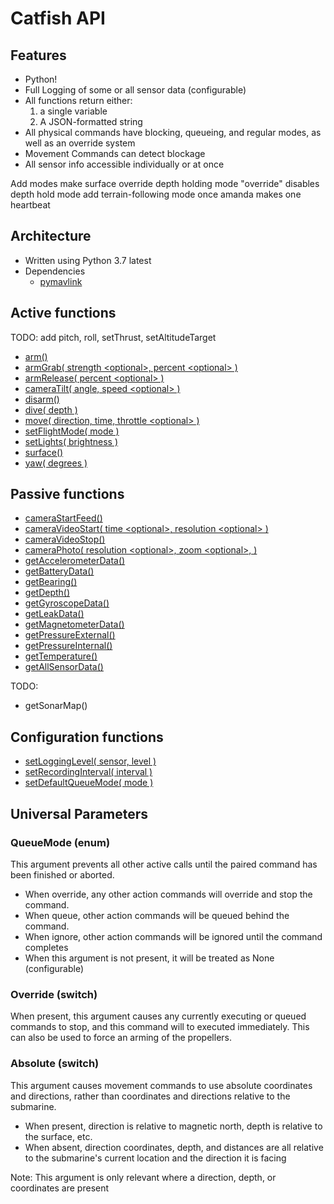 # Catfish API

## Features

- Python!
- Full Logging of some or all sensor data (configurable)
- All functions return either:
    1. a single variable
    2. A JSON-formatted string
- All physical commands have blocking, queueing, and regular modes, as well as  an override system
- Movement Commands can detect blockage
- All sensor info accessible individually or at once

Add modes
make surface override depth holding mode
"override" disables depth hold mode
add terrain-following mode once amanda makes one
heartbeat

## Architecture

- Written using Python 3.7 latest
- Dependencies
  - [pymavlink](https://github.com/ArduPilot/pymavlink)

## Active functions

TODO: add pitch, roll, setThrust, setAltitudeTarget

- [arm()](docs/Active/arm.md)
- [armGrab( strength \<optional>, percent \<optional> )](docs/Active/armGrab.md)
- [armRelease( percent \<optional> )](docs/Active/armRelease.md)
- [cameraTilt( angle, speed \<optional> )](docs/Active/cameraTilt.md)
- [disarm()](docs/Active/disarm.md)
- [dive( depth )](docs/Active/dive.md)
- [move( direction, time, throttle \<optional> )](docs/Active/move.md)
- [setFlightMode( mode )](docs/Active/setFlightMode.md)
- [setLights( brightness )](docs/Active/setLights.md)
- [surface()](docs/Active/surface.md)
- [yaw( degrees )](docs/Active/yaw.md)

## Passive functions

- [cameraStartFeed()](docs/Passive/cameraStartFeed.md)
- [cameraVideoStart( time \<optional>, resolution \<optional> )](docs/Passive/cameraVideoStart.md)
- [cameraVideoStop()](docs/Passive/cameraVideoStop.md)
- [cameraPhoto( resolution \<optional>, zoom \<optional>, )](docs/Passive/cameraPhoto.md)
- [getAccelerometerData()](docs/Passive/getAccelerometerData.md)
- [getBatteryData()](docs/Passive/getBatteryData.md)
- [getBearing()](docs/Passive/getBearing.md)
- [getDepth()](docs/Passive/getDepth.md)
- [getGyroscopeData()](docs/Passive/getGyroscopeData.md)
- [getLeakData()](docs/Passive/getLeakData.md)
- [getMagnetometerData()](docs/Passive/getMagnetometerData.md)
- [getPressureExternal()](docs/Passive/getPressureExternal.md)
- [getPressureInternal()](docs/Passive/getPressureInternal.md)
- [getTemperature()](docs/Passive/getTemperature.md)
- [getAllSensorData()](docs/Passive/getAllSensorData.md)

TODO:

- getSonarMap()

## Configuration functions

- [setLoggingLevel( sensor, level )](docs/Configuration/setLoggingLevel.md)
- [setRecordingInterval( interval )](docs/Configuration/setRecordingInterval.md)
- [setDefaultQueueMode( mode )](docs/Configuration/setDefaultQueueMode.md)

## Universal Parameters

### QueueMode (enum)  

This argument prevents all other active calls until the paired command has been finished or aborted.

- When override, any other action commands will override and stop the command.
- When queue, other action commands will be queued behind the command.
- When ignore, other action commands will be ignored until the command completes
- When this argument is not present, it will be treated as None (configurable)

### Override (switch)

When present, this argument causes any currently executing or queued commands to stop, and this command will to executed immediately.  This can also be used to force an arming of the propellers.

### Absolute (switch)

This argument causes movement commands to use absolute coordinates and directions, rather than coordinates and directions relative to the submarine.

- When present, direction is relative to magnetic north, depth is relative to the surface, etc.
- When absent, direction coordinates, depth, and distances are all relative to the submarine's current location and the direction it is facing

Note: This argument is only relevant where a direction, depth, or coordinates are present
